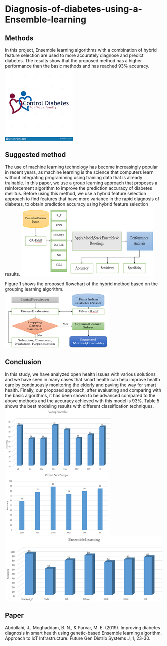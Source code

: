 # Diagnosis-of-diabetes-using-a-Ensemble-learning
<h2> Methods </h2>
In this project, Ensemble learning algorithms with a combination of hybrid feature selection are used to more accurately diagnose and predict diabetes. The results show that the proposed method has a higher performance than the basic methods and has reached 93% accuracy.
<img src=https://github.com/Jafar-Abdollahi/Diagnosis-of-diabetes-using-a-Ensemble-learning/blob/main/images.png">

<h2> Suggested method </h2>
The use of machine learning technology has become increasingly popular in recent years, as machine learning is the science that computers learn without integrating programming using training data that is already trainable. In this paper, we use a group learning approach that proposes a reinforcement algorithm to improve the prediction accuracy of diabetes mellitus. Before using this method, we use a hybrid feature selection approach to find features that have more variance in the rapid diagnosis of diabetes, to obtain prediction accuracy using hybrid feature selection results.
<img src="https://github.com/Jafar-Abdollahi/Diagnosis-of-diabetes-using-a-Ensemble-learning/blob/main/download2.png">


Figure 1 shows the proposed flowchart of the hybrid method based on the grouping learning algorithm.
<img src="https://github.com/Jafar-Abdollahi/Diagnosis-of-diabetes-using-a-Ensemble-learning/blob/main/Picture2.png">

 
<h2> Conclusion </h2>
In this study, we have analyzed open health issues with various solutions and we have seen in many cases that smart health can help improve health care by continuously monitoring the elderly and paving the way for smart health. Finally, our proposed approach, after evaluating and comparing with the basic algorithms, it has been shown to be advanced compared to the above methods and the accuracy achieved with this model is 93%. Table 5 shows the best modeling results with different classification techniques.
<img src="https://github.com/Jafar-Abdollahi/Diagnosis-of-diabetes-using-a-Ensemble-learning/blob/main/Picture5.png">
<img src="https://github.com/Jafar-Abdollahi/Diagnosis-of-diabetes-using-a-Ensemble-learning/blob/main/Picture4.png">
<img src="https://github.com/Jafar-Abdollahi/Diagnosis-of-diabetes-using-a-Ensemble-learning/blob/main/Picture3.png">


<h2> Paper </h2>
Abdollahi, J., Moghaddam, B. N., & Parvar, M. E. (2019). Improving diabetes diagnosis in smart health using genetic-based Ensemble learning algorithm. Approach to IoT Infrastructure. Future Gen Distrib Systems J, 1, 23-30.
